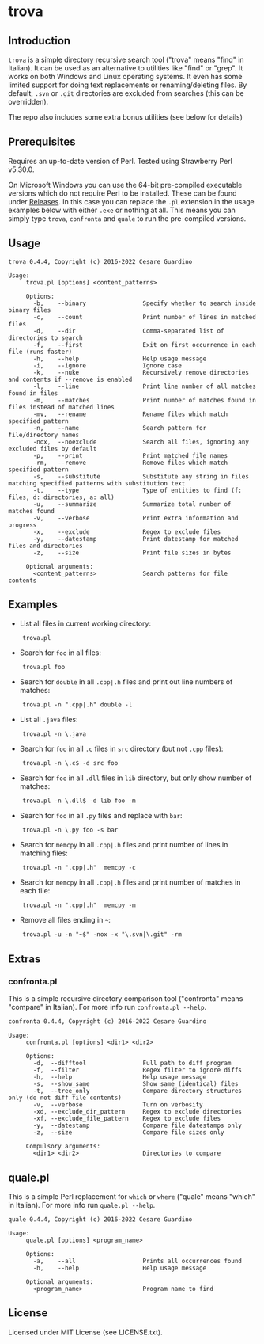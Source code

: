 # trova

## Introduction

`trova` is a simple directory recursive search tool ("trova" means "find" in
Italian). It can be used as an alternative to utilities like "find" or "grep".
It works on both Windows and Linux operating systems. It even has some limited
support for doing text replacements or renaming/deleting files. By default,
`.svn` or `.git` directories are excluded from searches (this can be
overridden).

The repo also includes some extra bonus utilities (see below for details)

## Prerequisites

Requires an up-to-date version of Perl. Tested using Strawberry Perl v5.30.0.

On Microsoft Windows you can use the 64-bit pre-compiled executable versions which
do not require Perl to be installed. These can be found under [Releases](https://github.com/guardino/trova/releases).
In this case you can replace the `.pl` extension in the usage examples below with either `.exe` or nothing at all.
This means you can simply type `trova`, `confronta` and `quale` to run the pre-compiled versions.

## Usage
```
trova 0.4.4, Copyright (c) 2016-2022 Cesare Guardino

Usage:
     trova.pl [options] <content_patterns>

     Options:
       -b,    --binary                Specify whether to search inside binary files
       -c,    --count                 Print number of lines in matched files
       -d,    --dir                   Comma-separated list of directories to search
       -f,    --first                 Exit on first occurrence in each file (runs faster)
       -h,    --help                  Help usage message
       -i,    --ignore                Ignore case
       -k,    --nuke                  Recursively remove directories and contents if --remove is enabled
       -l,    --line                  Print line number of all matches found in files
       -m,    --matches               Print number of matches found in files instead of matched lines
       -mv,   --rename                Rename files which match specified pattern
       -n,    --name                  Search pattern for file/directory names
       -nox,  --noexclude             Search all files, ignoring any excluded files by default
       -p,    --print                 Print matched file names
       -rm,   --remove                Remove files which match specified pattern
       -s,    --substitute            Substitute any string in files matching specified patterns with substitution text
       -t,    --type                  Type of entities to find (f: files, d: directories, a: all)
       -u,    --summarize             Summarize total number of matches found
       -v,    --verbose               Print extra information and progress
       -x,    --exclude               Regex to exclude files
       -y,    --datestamp             Print datestamp for matched files and directories
       -z,    --size                  Print file sizes in bytes

     Optional arguments:
       <content_patterns>             Search patterns for file contents
```

## Examples

- List all files in current working directory:
```
    trova.pl
```
- Search for `foo` in all files:
```
    trova.pl foo
```
- Search for `double` in all `.cpp|.h` files and print out line numbers of matches:
```
    trova.pl -n ".cpp|.h" double -l
```
- List all `.java` files:
```
    trova.pl -n \.java
```
- Search for `foo` in all `.c` files in `src` directory (but not `.cpp` files):
```
    trova.pl -n \.c$ -d src foo
```
- Search for `foo` in all `.dll` files in `lib` directory, but only show number of matches:
```
    trova.pl -n \.dll$ -d lib foo -m
```
- Search for `foo` in all `.py` files and replace with `bar`:
```
    trova.pl -n \.py foo -s bar
```
- Search for `memcpy` in all `.cpp|.h` files and print number of lines in matching files:
```
    trova.pl -n ".cpp|.h"  memcpy -c
```
- Search for `memcpy` in all `.cpp|.h` files and print number of matches in each file:
```
    trova.pl -n ".cpp|.h"  memcpy -m
```
- Remove all files ending in `~`:
```
    trova.pl -u -n "~$" -nox -x "\.svn|\.git" -rm
```

## Extras

### confronta.pl

This is a simple recursive directory comparison tool ("confronta" means "compare" in Italian). For more info run `confronta.pl --help`.
```
confronta 0.4.4, Copyright (c) 2016-2022 Cesare Guardino

Usage:
     confronta.pl [options] <dir1> <dir2>

     Options:
       -d,  --difftool                Full path to diff program 
       -f,  --filter                  Regex filter to ignore diffs
       -h,  --help                    Help usage message
       -s,  --show_same               Show same (identical) files
       -t,  --tree_only               Compare directory structures only (do not diff file contents) 
       -v,  --verbose                 Turn on verbosity
       -xd, --exclude_dir_pattern     Regex to exclude directories
       -xf, --exclude_file_pattern    Regex to exclude files
       -y,  --datestamp               Compare file datestamps only
       -z,  --size                    Compare file sizes only

     Compulsory arguments:
       <dir1> <dir2>                  Directories to compare
```

## quale.pl

This is a simple Perl replacement for `which` or `where` ("quale" means "which" in Italian). For more info run `quale.pl --help`.
```
quale 0.4.4, Copyright (c) 2016-2022 Cesare Guardino

Usage:
     quale.pl [options] <program_name>

     Options:
       -a,    --all                   Prints all occurrences found
       -h,    --help                  Help usage message

     Optional arguments:
       <program_name>                 Program name to find
```

## License

Licensed under MIT License (see LICENSE.txt).
